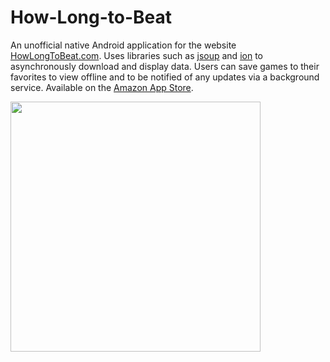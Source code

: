 # How-Long-to-Beat

An unofficial native Android application for the website [HowLongToBeat.com](http://howlongtobeat.com/). Uses libraries such as [jsoup](http://jsoup.org/) and [ion](https://github.com/koush/ion) to asynchronously download and display data. Users can save games to their favorites to view offline and to be notified of any updates via a background service. Available on the [Amazon App Store](https://www.amazon.com/CWftw-Game-Length/dp/B01FTSKAPW).

<img src="http://cwftw.me/public/images/projects/HLTB%20-%2001.png" width="400" /></a>
